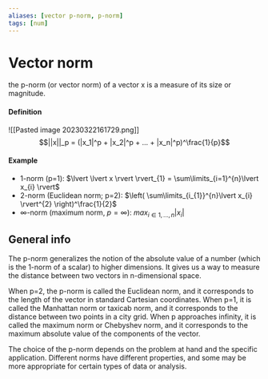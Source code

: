 ```yaml
---
aliases: [vector p-norm, p-norm]
tags: [num]
---
```

# Vector norm
the p-norm (or vector norm) of a vector x is a measure of its size or magnitude.

#### Definition
![[Pasted image 20230322161729.png]]
$$||x||_p = (|x_1|^p + |x_2|^p + ... + |x_n|^p)^\frac{1}{p}$$
#### Example
- 1-norm (p=1): $\lvert \lvert x \rvert \rvert_{1} = \sum\limits_{i=1}^{n}\lvert x_{i} \rvert$
- 2-norm (Euclidean norm; p=2): $\left( \sum\limits_{i_{1}}^{n}\lvert x_{i} \rvert^{2} \right)^\frac{1}{2}$
- $\infty$-norm (maximum norm, $p=\infty$): $max_{i \in {1,...,n}}\lvert x_{i} \rvert$

## General info
The p-norm generalizes the notion of the absolute value of a number (which is the 1-norm of a scalar) to higher dimensions. It gives us a way to measure the distance between two vectors in n-dimensional space.

When p=2, the p-norm is called the Euclidean norm, and it corresponds to the length of the vector in standard Cartesian coordinates. When p=1, it is called the Manhattan norm or taxicab norm, and it corresponds to the distance between two points in a city grid. When p approaches infinity, it is called the maximum norm or Chebyshev norm, and it corresponds to the maximum absolute value of the components of the vector.

The choice of the p-norm depends on the problem at hand and the specific application. Different norms have different properties, and some may be more appropriate for certain types of data or analysis.